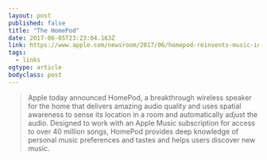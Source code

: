 ```yaml
---
layout: post 
published: false 
title: "The HomePod" 
date: 2017-06-05T23:23:04.163Z 
link: https://www.apple.com/newsroom/2017/06/homepod-reinvents-music-in-the-home/ 
tags:
  - links
ogtype: article 
bodyclass: post 
---
```


> Apple today announced HomePod, a breakthrough wireless speaker for the home that delivers amazing audio quality and uses spatial awareness to sense its location in a room and automatically adjust the audio. Designed to work with an Apple Music subscription for access to over 40 million songs, HomePod provides deep knowledge of personal music preferences and tastes and helps users discover new music.